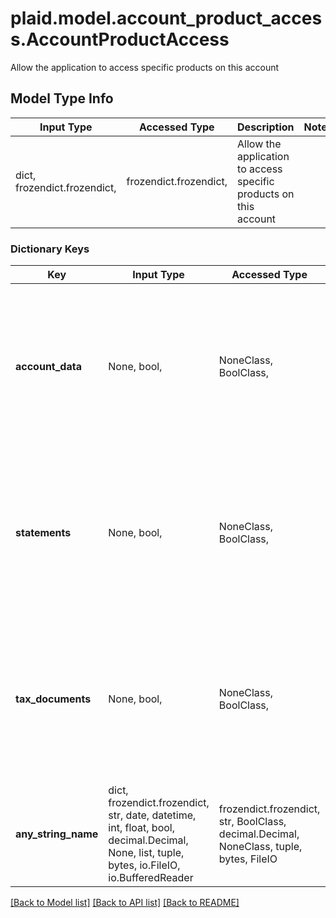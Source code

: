 # plaid.model.account_product_access.AccountProductAccess

Allow the application to access specific products on this account

## Model Type Info
Input Type | Accessed Type | Description | Notes
------------ | ------------- | ------------- | -------------
dict, frozendict.frozendict,  | frozendict.frozendict,  | Allow the application to access specific products on this account | 

### Dictionary Keys
Key | Input Type | Accessed Type | Description | Notes
------------ | ------------- | ------------- | ------------- | -------------
**account_data** | None, bool,  | NoneClass, BoolClass,  | Allow the application to access account data. Only used by certain partners. If relevant to the partner and unset, defaults to &#x60;true&#x60;. | [optional] if omitted the server will use the default value of True
**statements** | None, bool,  | NoneClass, BoolClass,  | Allow the application to access bank statements. Only used by certain partners. If relevant to the partner and unset, defaults to &#x60;true&#x60;. | [optional] if omitted the server will use the default value of True
**tax_documents** | None, bool,  | NoneClass, BoolClass,  | Allow the application to access tax documents. Only used by certain partners. If relevant to the partner and unset, defaults to &#x60;true&#x60;. | [optional] if omitted the server will use the default value of True
**any_string_name** | dict, frozendict.frozendict, str, date, datetime, int, float, bool, decimal.Decimal, None, list, tuple, bytes, io.FileIO, io.BufferedReader | frozendict.frozendict, str, BoolClass, decimal.Decimal, NoneClass, tuple, bytes, FileIO | any string name can be used but the value must be the correct type | [optional]

[[Back to Model list]](../../README.md#documentation-for-models) [[Back to API list]](../../README.md#documentation-for-api-endpoints) [[Back to README]](../../README.md)

